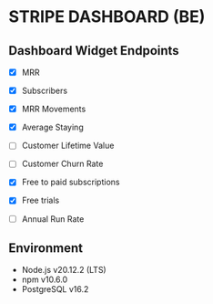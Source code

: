 # STRIPE DASHBOARD (BE)

## Dashboard Widget Endpoints

- [x] MRR
- [x] Subscribers
- [x] MRR Movements
- [x] Average Staying
- [ ] Customer Lifetime Value
- [ ] Customer Churn Rate
- [x] Free to paid subscriptions
- [x] Free trials
- [ ] Annual Run Rate


## Environment

- Node.js v20.12.2 (LTS)
- npm v10.6.0
- PostgreSQL v16.2

